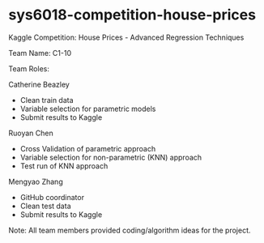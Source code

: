 # sys6018-competition-house-prices
Kaggle Competition: House Prices - Advanced Regression Techniques

Team Name: C1-10

Team Roles:
 
Catherine Beazley 
- Clean train data
- Variable selection for parametric models
- Submit results to Kaggle

Ruoyan Chen 
- Cross Validation of parametric approach
- Variable selection for non-parametric (KNN) approach
- Test run of KNN approach

Mengyao Zhang 
- GitHub coordinator
- Clean test data
- Submit results to Kaggle

Note: All team members provided coding/algorithm ideas for the project.
